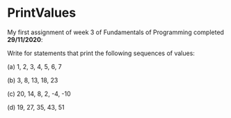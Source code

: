 # PrintValues

My first assignment of week 3 of Fundamentals of Programming completed **29/11/2020**:

Write for statements that print the following sequences of values:

(a)	1, 2, 3, 4, 5, 6, 7

(b)	3, 8, 13, 18, 23

(c)	20, 14, 8, 2, -4, -10

(d)	19, 27, 35, 43, 51

